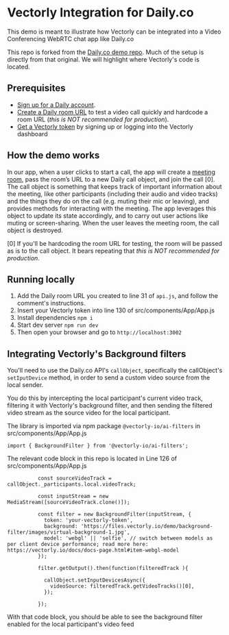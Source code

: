 # Vectorly Integration for Daily.co

This demo is meant to illustrate how Vectorly can be integrated into a Video Conferencing WebRTC chat app like Daily.co

This repo is forked from the [Daily.co demo repo](https://github.com/daily-demos/call-object-react). Much of the setup is directly from that original. We will highlight where Vectorly's code is located.


## Prerequisites

- [Sign up for a Daily account](https://dashboard.daily.co/signup).
- [Create a Daily room URL](https://help.daily.co/en/articles/4202139-creating-and-viewing-rooms) to test a video call quickly and hardcode a room URL (_this is NOT recommended for production_).
- [Get a Vectorly token](https://upscaler.vectorly.io/) by signing up or logging into the Vectorly dashboard
## How the demo works

In our app, when a user clicks to start a call, the app will create a [meeting room](https://docs.daily.co/reference#rooms), pass the room’s URL to a new Daily call object, and join the call [0]. The call object is something that keeps track of important information about the meeting, like other participants (including their audio and video tracks) and the things they do on the call (e.g. muting their mic or leaving), and provides methods for interacting with the meeting. The app leverages this object to update its state accordingly, and to carry out user actions like muting or screen-sharing. When the user leaves the meeting room, the call object is destroyed.

[0] If you'll be hardcoding the room URL for testing, the room will be passed as is to the call object. It bears repeating that _this is NOT recommended for production_.

## Running locally

1. Add the Daily room URL you created to line 31 of `api.js`, and follow the comment's instructions.
2. Insert your Vectorly token into line 130 of src/components/App/App.js
3. Install dependencies `npm i`
4. Start dev server `npm run dev`
5. Then open your browser and go to `http://localhost:3002`

## Integrating Vectorly's Background filters

You'll need to use the Daily.co API's `callObject`, specifically the callObject's `setIputDevice` method, in order to send a custom video source from the local sender.


You do this by intercepting the local participant's current video track, filtering it with Vectorly's background filter, and then sending the filtered video stream as the source video for the local participant.


The library is imported via npm package `@vectorly-io/ai-filters` in src/components/App/App.js

```
import { BackgroundFilter } from '@vectorly-io/ai-filters';
```

The relevant code block in this repo is located in Line 126 of src/components/App/App.js

```
          const sourceVideoTrack = callObject._participants.local.videoTrack;

          const inputStream = new MediaStream([sourceVideoTrack.clone()]);

          const filter = new BackgroundFilter(inputStream, {
            token: 'your-vectorly-token',
            background: 'https://files.vectorly.io/demo/background-filter/images/virtual-background-1.jpg',
            model: 'webgl' || 'selfie', // switch between models as per client device performance; read more here: https://vectorly.io/docs/docs-page.html#item-webgl-model
          });

          filter.getOutput().then(function(filteredTrack ){

            callObject.setInputDevicesAsync({
              videoSource: filteredTrack.getVideoTracks()[0],
            });

          });
 ```



With that code block, you should be able to see the background filter enabled for the local participant's video feed
